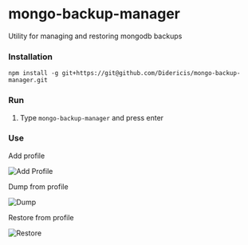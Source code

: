 # mongo-backup-manager
Utility for managing and restoring mongodb backups

### Installation
`npm install -g git+https://git@github.com/Didericis/mongo-backup-manager.git`


### Run

1. Type `mongo-backup-manager` and press enter

### Use

Add profile

![Add Profile](http://i.imgur.com/sFDZiNv.gif)

Dump from profile

![Dump](http://i.imgur.com/c9d2JNL.gif)

Restore from profile

![Restore](http://i.imgur.com/h84NXm8.gif)
